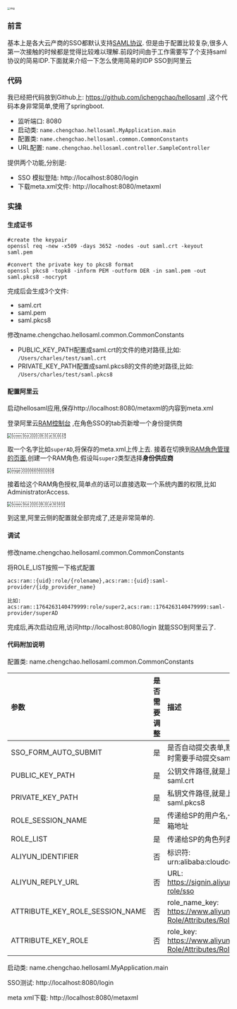 <img src="https://chengchaosite.oss-cn-hangzhou.aliyuncs.com/resource-container/blog/2020_09_30_11_39_1601437186773.png" alt="img" style="zoom:40%;" />

### 前言

基本上是各大云产商的SSO都默认支持[SAML协议](https://en.wikipedia.org/wiki/Security_Assertion_Markup_Language). 但是由于配置比较复杂,很多人第一次接触的时候都是觉得比较难以理解.前段时间由于工作需要写了个支持saml协议的简易IDP.下面就来介绍一下怎么使用简易的IDP SSO到阿里云



### 代码

我已经把代码放到Github上: https://github.com/ichengchao/hellosaml ,这个代码本身非常简单,使用了springboot.

- 监听端口: 8080
- 启动类: `name.chengchao.hellosaml.MyApplication.main`
- 配置类: `name.chengchao.hellosaml.common.CommonConstants`
- URL配置: `name.chengchao.hellosaml.controller.SampleController`

提供两个功能,分别是:

- SSO 模拟登陆: http://localhost:8080/login
- 下载meta.xml文件: http://localhost:8080/metaxml

### 实操

#### 生成证书

```shell
#create the keypair
openssl req -new -x509 -days 3652 -nodes -out saml.crt -keyout saml.pem

#convert the private key to pkcs8 format
openssl pkcs8 -topk8 -inform PEM -outform DER -in saml.pem -out saml.pkcs8 -nocrypt
```

完成后会生成3个文件:

- saml.crt
- saml.pem
- saml.pkcs8

修改name.chengchao.hellosaml.common.CommonConstants

- PUBLIC_KEY_PATH配置成saml.crt的文件的绝对路径,比如: `/Users/charles/test/saml.crt`
- PRIVATE_KEY_PATH配置成saml.pkcs8的文件的绝对路径,比如: `/Users/charles/test/saml.pkcs8`

#### 配置阿里云

启动hellosaml应用,保存http://localhost:8080/metaxml的内容到meta.xml  

登录阿里云[RAM控制台](https://ram.console.aliyun.com/providers) ,在角色SSO的tab页新增一个身份提供商

<img src="https://chengchaosite.oss-cn-hangzhou.aliyuncs.com/resource-container/blog/2020_09_30_14_45_1601448324422.png" alt="Screen Shot 2020-09-30 at 14.44.47" style="zoom:50%;border-style: dashed;border-width: thin;" />

取一个名字比如`superAD`,将保存的meta.xml上传上去. 接着在切换到[RAM角色管理的页面](https://ram.console.aliyun.com/roles),创建一个RAM角色.假设叫`super2`类型选择**身份供应商**

<img src="https://chengchaosite.oss-cn-hangzhou.aliyuncs.com/resource-container/blog/2020_09_30_14_50_1601448633028.png" alt="image-20200930145032828" style="zoom:50%;border-style: dashed;border-width: thin;" />

接着给这个RAM角色授权,简单点的话可以直接选取一个系统内置的权限,比如AdministratorAccess.

<img src="https://chengchaosite.oss-cn-hangzhou.aliyuncs.com/resource-container/blog/2020_09_30_15_00_1601449225595.png" alt="Screen Shot 2020-09-30 at 14.59.12" style="zoom:50%;border-style: dashed;border-width: thin;" />

到这里,阿里云侧的配置就全部完成了,还是非常简单的.

#### 调试

修改name.chengchao.hellosaml.common.CommonConstants

将ROLE_LIST按照一下格式配置

```
acs:ram::{uid}:role/{rolename},acs:ram::{uid}:saml-provider/{idp_provider_name}

比如: acs:ram::1764263140479999:role/super2,acs:ram::1764263140479999:saml-provider/superAD
```

完成后,再次启动应用,访问http://localhost:8080/login 就能SSO到阿里云了.

#### 代码附加说明

配置类: name.chengchao.hellosaml.common.CommonConstants 

| 参数                            | 是否需要调整 | 描述                                                         |
| :------------------------------ | :----------: | :----------------------------------------------------------- |
| SSO_FORM_AUTO_SUBMIT            |      是      | 是否自动提交表单,默认为false.测试时需要手动提交saml表单      |
| PUBLIC_KEY_PATH                 |      是      | 公钥文件路径,就是上面生成的saml.crt                          |
| PRIVATE_KEY_PATH                |      是      | 私钥文件路径,就是上面生成的saml.pkcs8                        |
| ROLE_SESSION_NAME               |      是      | 传递给SP的用户名,一般是公司的邮箱地址                        |
| ROLE_LIST                       |      是      | 传递给SP的角色列表,支持多个角色                              |
| ALIYUN_IDENTIFIER               |      否      | 标识符: urn:alibaba:cloudcomputing                           |
| ALIYUN_REPLY_URL                |      否      | URL: https://signin.aliyun.com/saml-role/sso                 |
| ATTRIBUTE_KEY_ROLE_SESSION_NAME |      否      | role_name_key: https://www.aliyun.com/SAML-Role/Attributes/RoleSessionName |
| ATTRIBUTE_KEY_ROLE              |      否      | role_key: https://www.aliyun.com/SAML-Role/Attributes/Role   |

启动类: name.chengchao.hellosaml.MyApplication.main

SSO测试: http://localhost:8080/login

meta xml下载:  http://localhost:8080/metaxml